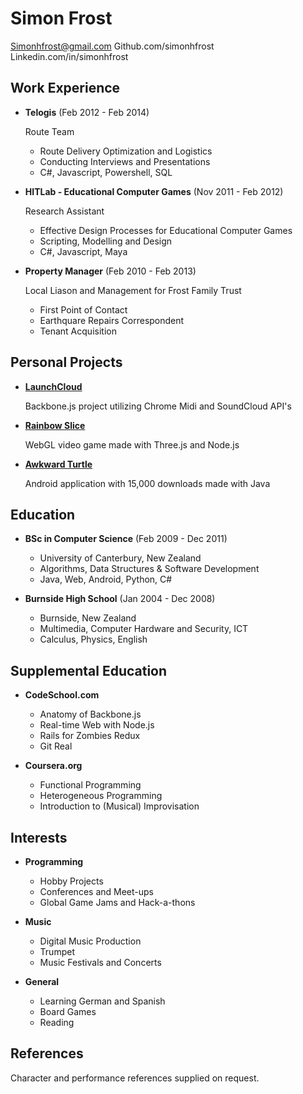Simon Frost
==================

Simonhfrost@gmail.com
Github.com/simonhfrost
Linkedin.com/in/simonhfrost

Work Experience
---------------

*   **Telogis** (Feb 2012 - Feb 2014)

    Route Team 
    -   Route Delivery Optimization and Logistics 
    -   Conducting Interviews and Presentations
    -   C#, Javascript, Powershell, SQL

*   **HITLab - Educational Computer Games** (Nov 2011 - Feb 2012)

    Research Assistant 
    -   Effective Design Processes for Educational Computer Games
    -   Scripting, Modelling and Design 
    -   C#, Javascript, Maya
    
*   **Property Manager** (Feb 2010 - Feb 2013)
    
    Local Liason and Management for Frost Family Trust 
    -   First Point of Contact
    -   Earthquare Repairs Correspondent
    -   Tenant Acquisition
    
Personal Projects
--------

*   <a href="https://github.com/SimonHFrost/launch_cloud">**LaunchCloud**</a>

    Backbone.js project utilizing Chrome Midi and SoundCloud API's

*   <a href="https://www.rainbowslice.com">**Rainbow Slice**</a>

    WebGL video game made with Three.js and Node.js

*   <a href="https://play.google.com/store/apps/details?id=awkwardturtle.frostapplications&hl=en">**Awkward Turtle**</a>

    Android application with 15,000 downloads made with Java

Education
---------

*   **BSc in Computer Science** (Feb 2009 - Dec 2011)
    -   University of Canterbury, New Zealand
    -   Algorithms, Data Structures & Software Development 
    -   Java, Web, Android, Python, C#

*   **Burnside High School** (Jan 2004 - Dec 2008)
    -   Burnside, New Zealand
    -   Multimedia, Computer Hardware and Security, ICT
    -   Calculus, Physics, English

Supplemental Education
---------

*   **CodeSchool.com**
    -   Anatomy of Backbone.js
    -   Real-time Web with Node.js
    -   Rails for Zombies Redux
    -   Git Real

*   **Coursera.org**
    -   Functional Programming
    -   Heterogeneous Programming
    -   Introduction to (Musical) Improvisation

Interests
---------

*   **Programming**
	-   Hobby Projects
    -   Conferences and Meet-ups
    -   Global Game Jams and Hack-a-thons

*   **Music**
    -   Digital Music Production
    -   Trumpet
    -   Music Festivals and Concerts

*   **General**
    -   Learning German and Spanish
    -   Board Games
    -   Reading

References
----------

Character and performance references supplied on request.

